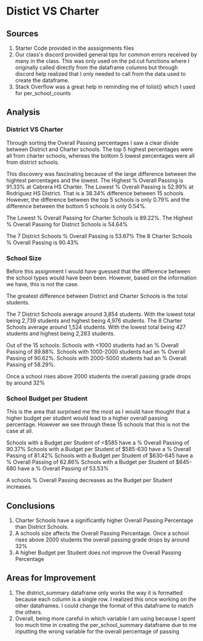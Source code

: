 # Distict VS Charter

## Sources

1. Starter Code provided in the asssignments files
2. Our class's discord provided general tips for common errors received by many in the class. This was only used on the pd.cut functions where I originally called directly from the dataframe columns but through discord help realized that I only needed to call from the data used to create the dataframe.
3. Stack Overflow was a great help in reminding me of tolist() which I used for per_school_counts

## Analysis

### District VS Charter

Through sorting the Overall Passing percentages I saw a clear divide between District and Charter schools. The top 5 highest percentages were all from charter schools, whereas the bottom 5 lowest percentages were all from district schools.

This discovery was fascinating because of the large difference between the hightest percentages and the lowest. The Highest % Overall Passing is 91.33% at Cabrera HS Charter. The Lowest % Overall Passing is 52.99% at Rodriguez HS District. That is a 38.34% difference between 15 schools. However, the difference between the top 5 schools is only 0.79% and the difference between the bottom 5 schools is only 0.54%. 

The Lowest % Overall Passing for Charter Schools is 89.22%.
The Highest % Overall Passing for District Schools is 54.64%

The 7 District Schools % Overall Passing is 53.67%
The 8 Charter Schools % Overall Passing is 90.43%


### School Size

Before this assignment I would have guessed that the difference between the school types would have been been. However, based on the information we have, this is not the case.

The greatest difference between District and Charter Schools is the total students. 

The 7 District Schools average around 3,854 students. With the lowest total being 2,739 students and highest being 4,976 students.
The 8 Charter Schools average around 1,524 students. With the lowest total being 427 students and highest being 2,283 students.

Out of the 15 schools:
Schools with <1000 students had an % Overall Passing of 89.88%.
Schools with 1000-2000 students had an % Overall Passing of 90.62%.
Schools with 2000-5000 students had an % Overall Passing of 58.29%.

Once a school rises above 2000 students the overall passing grade drops by around 32%

### School Budget per Student

This is the area that surprised me the most as I would have thought that a higher budget per student would lead to a higher overall passing percentage. However we see through these 15 schools that this is not the case at all.

Schools with a Budget per Student of <$585 have a % Overall Passing of 90.37%
Schools with a Budget per Student of $585-630 have a % Overall Passing of 81.42%
Schools with a Budget per Student of $630-645 have a % Overall Passing of 62.86%
Schools with a Budget per Student of $645-680	 have a % Overall Passing of 53.53%

A schools % Overall Passing decreases as the Budget per Student increases.

## Conclusions
1. Charter Schools have a significantly higher Overall Passing Percentage than District Schools.
2. A schools size affects the Overall Passing Percentage. Once a school rises above 2000 students the overall passing grade drops by around 32%
3. A higher Budget per Student does not improve the Overall Passing Percentage

## Areas for Improvement

1. The district_summary dataframe only works the way it is formatted because each column is a single row. I realized this once working on the other dataframes. I could change the format of this dataframe to match the others.
2. Overall, being more careful in which variable I am using because I spent too much time in creating the per_school_summary dataframe due to me inputting the wrong variable for the overall percentage of passing
